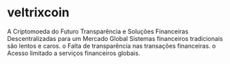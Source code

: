 # veltrixcoin
 A Criptomoeda do Futuro  Transparência e Soluções Financeiras Descentralizadas para um Mercado  Global  Sistemas financeiros tradicionais são lentos e caros. o Falta de transparência nas transações financeiras. o Acesso limitado a serviços financeiros globais.
